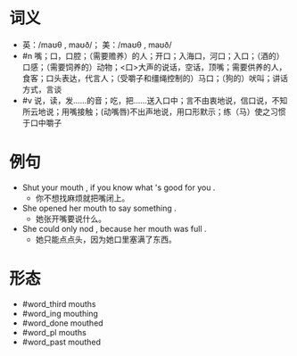 # 词义
- 英：/maʊθ , maʊð/； 美：/maʊθ , maʊð/
- #n 嘴；口，口腔；（需要赡养）的人；开口；入海口，河口；入口；（酒的）口感；（需要饲养的）动物；<口>大声的说话，空话，顶嘴；需要供养的人，食客；口头表达，代言人；（受嚼子和缰绳控制的）马口；（狗的）吠叫；讲话方式，言谈
- #v 说，读，发……的音；吃，把……送入口中；言不由衷地说，信口说，不知所云地说；用嘴接触；(动嘴唇)不出声地说，用口形默示；练（马）使之习惯于口中嚼子
# 例句
- Shut your mouth , if you know what 's good for you .
	- 你不想找麻烦就把嘴闭上。
- She opened her mouth to say something .
	- 她张开嘴要说什么。
- She could only nod , because her mouth was full .
	- 她只能点点头，因为她口里塞满了东西。
# 形态
- #word_third mouths
- #word_ing mouthing
- #word_done mouthed
- #word_pl mouths
- #word_past mouthed
